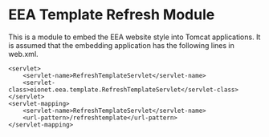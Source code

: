 EEA Template Refresh Module
===========================

This is a module to embed the EEA website style into Tomcat applications. It
is assumed that the embedding application has the following lines in web.xml.

```
<servlet>
    <servlet-name>RefreshTemplateServlet</servlet-name>
    <servlet-class>eionet.eea.template.RefreshTemplateServlet</servlet-class>
</servlet>
<servlet-mapping>
    <servlet-name>RefreshTemplateServlet</servlet-name>
    <url-pattern>/refreshtemplate</url-pattern>
</servlet-mapping>
```
